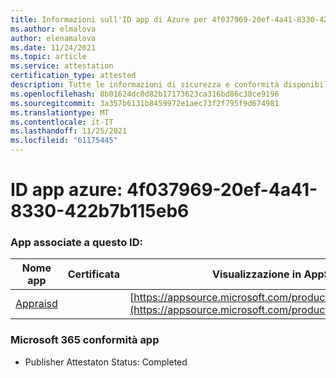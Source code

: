 ```yaml
---
title: Informazioni sull'ID app di Azure per 4f037969-20ef-4a41-8330-422b7b115eb6
ms.author: elmalova
author: elenamalova
ms.date: 11/24/2021
ms.topic: article
ms.service: attestation
certification_type: attested
description: Tutte le informazioni di sicurezza e conformità disponibili per 4f037969-20ef-4a41-8330-422b7b115eb6.
ms.openlocfilehash: 8b01624dc0d82b17173623ca316bd86c38ce9196
ms.sourcegitcommit: 3a357b6131b8459972e1aec73f2f795f9d674981
ms.translationtype: MT
ms.contentlocale: it-IT
ms.lasthandoff: 11/25/2021
ms.locfileid: "61175445"
---
```

# <a name="azure-app-id-4f037969-20ef-4a41-8330-422b7b115eb6"></a>ID app azure: 4f037969-20ef-4a41-8330-422b7b115eb6


### <a name="apps-associated-with-this-id"></a>App associate a questo ID:
| **Nome app** | **Certificata** | **Visualizzazione in AppSource** |
|--------------|---------------|-----------------------|
| [Appraisd](https://docs.microsoft.com/microsoft-365-app-certification/forward/WA200003123) |  | [https://appsource.microsoft.com/product/office/WA200003123](https://appsource.microsoft.com/product/office/WA200003123) |

### <a name="microsoft-365-app-compliance-status"></a>Microsoft 365 conformità app
- Publisher Attestaton Status: Completed

